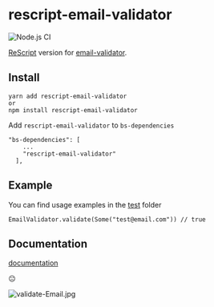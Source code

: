 # rescript-email-validator

![Node.js CI](https://github.com/daysv/rescript-email-validator/actions/workflows/node.js.yml/badge.svg?branch=rescript)

[ReScript](https://rescript-lang.org/docs/manual/latest/api) version for [email-validator](https://github.com/manishsaraan/email-validator). 

## Install
```
yarn add rescript-email-validator
or
npm install rescript-email-validator
```
Add `rescript-email-validator` to `bs-dependencies`
```
"bs-dependencies": [
    ...
    "rescript-email-validator"
  ],
```

## Example
You can find usage examples in the [test](https://github.com/daysv/rescript-email-validator/tree/rescript/test) folder

```
EmailValidator.validate(Some("test@email.com")) // true
```

## Documentation
[documentation](https://github.com/daysv/rescript-email-validator/tree/rescript/docs)


:neutral_face:

![validate-Email.jpg](https://user-images.githubusercontent.com/7411098/174985983-37587d16-08bd-4115-ac78-3aad19ba403a.jpg)